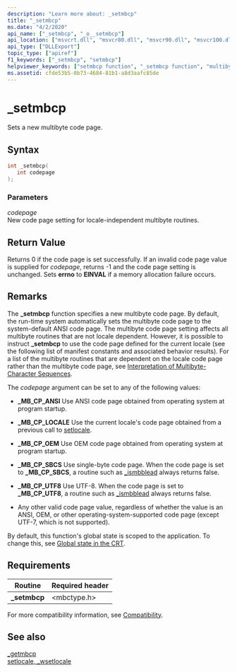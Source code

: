 ```yaml
---
description: "Learn more about: _setmbcp"
title: "_setmbcp"
ms.date: "4/2/2020"
api_name: ["_setmbcp", "_o__setmbcp"]
api_location: ["msvcrt.dll", "msvcr80.dll", "msvcr90.dll", "msvcr100.dll", "msvcr100_clr0400.dll", "msvcr110.dll", "msvcr110_clr0400.dll", "msvcr120.dll", "msvcr120_clr0400.dll", "ucrtbase.dll", "api-ms-win-crt-locale-l1-1-0.dll", "api-ms-win-crt-private-l1-1-0.dll"]
api_type: ["DLLExport"]
topic_type: ["apiref"]
f1_keywords: ["_setmbcp", "setmbcp"]
helpviewer_keywords: ["setmbcp function", "_setmbcp function", "multibyte code pages"]
ms.assetid: cfde53b5-0b73-4684-81b1-a8d3aafc85de
---
```

# _setmbcp

Sets a new multibyte code page.

## Syntax

```C
int _setmbcp(
   int codepage
);
```

### Parameters

*codepage*<br/>
New code page setting for locale-independent multibyte routines.

## Return Value

Returns 0 if the code page is set successfully. If an invalid code page value is supplied for *codepage*, returns -1 and the code page setting is unchanged. Sets **errno** to **EINVAL** if a memory allocation failure occurs.

## Remarks

The **_setmbcp** function specifies a new multibyte code page. By default, the run-time system automatically sets the multibyte code page to the system-default ANSI code page. The multibyte code page setting affects all multibyte routines that are not locale dependent. However, it is possible to instruct **_setmbcp** to use the code page defined for the current locale (see the following list of manifest constants and associated behavior results). For a list of the multibyte routines that are dependent on the locale code page rather than the multibyte code page, see [Interpretation of Multibyte-Character Sequences](../../c-runtime-library/interpretation-of-multibyte-character-sequences.md).

The *codepage* argument can be set to any of the following values:

- **_MB_CP_ANSI** Use ANSI code page obtained from operating system at program startup.

- **_MB_CP_LOCALE** Use the current locale's code page obtained from a previous call to [setlocale](setlocale-wsetlocale.md).

- **_MB_CP_OEM** Use OEM code page obtained from operating system at program startup.

- **_MB_CP_SBCS** Use single-byte code page. When the code page is set to **_MB_CP_SBCS**, a routine such as [_ismbblead](ismbblead-ismbblead-l.md) always returns false.

- **_MB_CP_UTF8** Use UTF-8.  When the code page is set to **_MB_CP_UTF8**, a routine such as [_ismbblead](ismbblead-ismbblead-l.md) always returns false.

- Any other valid code page value, regardless of whether the value is an ANSI, OEM, or other operating-system-supported code page (except UTF-7, which is not supported).

By default, this function's global state is scoped to the application. To change this, see [Global state in the CRT](../global-state.md).

## Requirements

|Routine|Required header|
|-------------|---------------------|
|**_setmbcp**|\<mbctype.h>|

For more compatibility information, see [Compatibility](../../c-runtime-library/compatibility.md).

## See also

[_getmbcp](getmbcp.md)<br/>
[setlocale, _wsetlocale](setlocale-wsetlocale.md)<br/>
